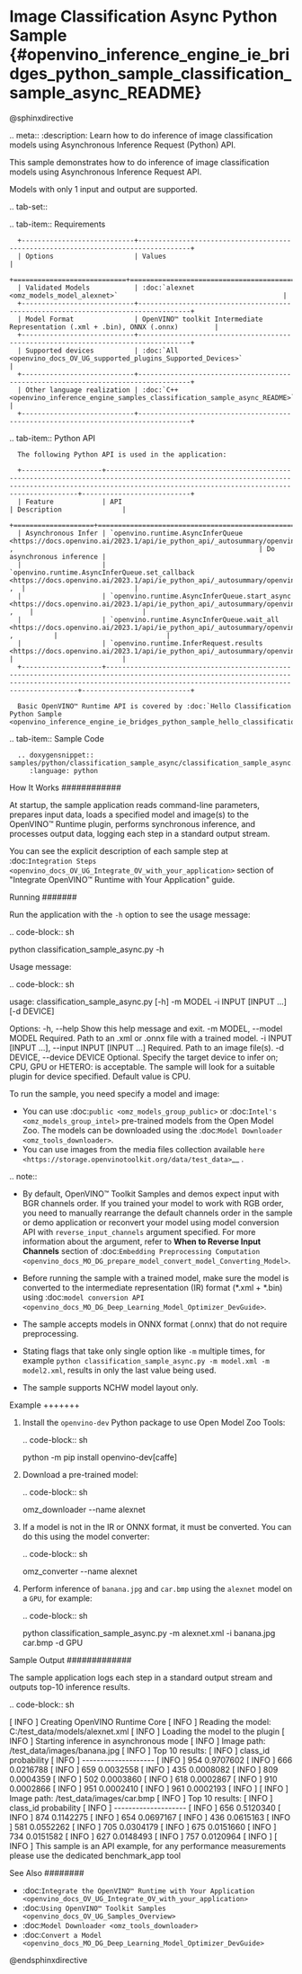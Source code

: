 # Image Classification Async Python Sample {#openvino_inference_engine_ie_bridges_python_sample_classification_sample_async_README}

@sphinxdirective

.. meta::
   :description: Learn how to do inference of image classification models 
                 using Asynchronous Inference Request (Python) API.


This sample demonstrates how to do inference of image classification models using Asynchronous Inference Request API.

Models with only 1 input and output are supported.

.. tab-set::

   .. tab-item:: Requirements 

      +----------------------------+-----------------------------------------------------------------------------------+
      | Options                    | Values                                                                            |
      +============================+===================================================================================+
      | Validated Models           | :doc:`alexnet <omz_models_model_alexnet>`                                         |
      +----------------------------+-----------------------------------------------------------------------------------+
      | Model Format               | OpenVINO™ toolkit Intermediate Representation (.xml + .bin), ONNX (.onnx)         |
      +----------------------------+-----------------------------------------------------------------------------------+
      | Supported devices          | :doc:`All <openvino_docs_OV_UG_supported_plugins_Supported_Devices>`              |
      +----------------------------+-----------------------------------------------------------------------------------+
      | Other language realization | :doc:`C++ <openvino_inference_engine_samples_classification_sample_async_README>` |
      +----------------------------+-----------------------------------------------------------------------------------+

   .. tab-item:: Python API

      The following Python API is used in the application:

      +--------------------+-----------------------------------------------------------------------------------------------------------------------------------------------------------------------------------------------------------+---------------------------+
      | Feature            | API                                                                                                                                                                                                       | Description               |
      +====================+===========================================================================================================================================================================================================+===========================+
      | Asynchronous Infer | `openvino.runtime.AsyncInferQueue <https://docs.openvino.ai/2023.1/api/ie_python_api/_autosummary/openvino.runtime.AsyncInferQueue.html>`__ ,                                                             | Do asynchronous inference |
      |                    | `openvino.runtime.AsyncInferQueue.set_callback <https://docs.openvino.ai/2023.1/api/ie_python_api/_autosummary/openvino.runtime.AsyncInferQueue.html#openvino.runtime.AsyncInferQueue.set_callback>`__ ,  |                           |
      |                    | `openvino.runtime.AsyncInferQueue.start_async <https://docs.openvino.ai/2023.1/api/ie_python_api/_autosummary/openvino.runtime.AsyncInferQueue.html#openvino.runtime.AsyncInferQueue.start_async>`__ ,    |                           |
      |                    | `openvino.runtime.AsyncInferQueue.wait_all <https://docs.openvino.ai/2023.1/api/ie_python_api/_autosummary/openvino.runtime.AsyncInferQueue.html#openvino.runtime.AsyncInferQueue.wait_all>`__ ,          |                           |
      |                    | `openvino.runtime.InferRequest.results <https://docs.openvino.ai/2023.1/api/ie_python_api/_autosummary/openvino.runtime.InferRequest.html#openvino.runtime.InferRequest.results>`__                       |                           |
      +--------------------+-----------------------------------------------------------------------------------------------------------------------------------------------------------------------------------------------------------+---------------------------+

      Basic OpenVINO™ Runtime API is covered by :doc:`Hello Classification Python Sample <openvino_inference_engine_ie_bridges_python_sample_hello_classification_README>`.

   .. tab-item:: Sample Code

      .. doxygensnippet:: samples/python/classification_sample_async/classification_sample_async.py
         :language: python


How It Works
############

At startup, the sample application reads command-line parameters, prepares input data, loads a specified model and image(s) to the OpenVINO™ Runtime plugin, performs synchronous inference, and processes output data, logging each step in a standard output stream.

You can see the explicit description of
each sample step at :doc:`Integration Steps <openvino_docs_OV_UG_Integrate_OV_with_your_application>` section of "Integrate OpenVINO™ Runtime with Your Application" guide.

Running
#######

Run the application with the ``-h`` option to see the usage message:

.. code-block:: sh

   python classification_sample_async.py -h

Usage message:

.. code-block:: sh
   
   usage: classification_sample_async.py [-h] -m MODEL -i INPUT [INPUT ...]
                                         [-d DEVICE]
   
   Options:
     -h, --help            Show this help message and exit.
     -m MODEL, --model MODEL
                           Required. Path to an .xml or .onnx file with a trained
                           model.
     -i INPUT [INPUT ...], --input INPUT [INPUT ...]
                           Required. Path to an image file(s).
     -d DEVICE, --device DEVICE
                           Optional. Specify the target device to infer on; CPU,
                           GPU or HETERO: is acceptable. The sample
                           will look for a suitable plugin for device specified.
                           Default value is CPU.

To run the sample, you need specify a model and image:

- You can use :doc:`public <omz_models_group_public>` or :doc:`Intel's <omz_models_group_intel>` pre-trained models from the Open Model Zoo. The models can be downloaded using the :doc:`Model Downloader <omz_tools_downloader>`.
- You can use images from the media files collection available `here <https://storage.openvinotoolkit.org/data/test_data>`__ .

.. note::

   - By default, OpenVINO™ Toolkit Samples and demos expect input with BGR channels order. If you trained your model to work with RGB order, you need to manually rearrange the default channels order in the sample or demo application or reconvert your model using model conversion API with ``reverse_input_channels`` argument specified. For more information about the argument, refer to **When to Reverse Input Channels** section of :doc:`Embedding Preprocessing Computation <openvino_docs_MO_DG_prepare_model_convert_model_Converting_Model>`.

   - Before running the sample with a trained model, make sure the model is converted to the intermediate representation (IR) format (\*.xml + \*.bin) using :doc:`model conversion API <openvino_docs_MO_DG_Deep_Learning_Model_Optimizer_DevGuide>`.

   - The sample accepts models in ONNX format (.onnx) that do not require preprocessing.

   - Stating flags that take only single option like `-m` multiple times, for example `python classification_sample_async.py -m model.xml -m model2.xml`, results in only the last value being used.

   - The sample supports NCHW model layout only.

Example
+++++++

1. Install the ``openvino-dev`` Python package to use Open Model Zoo Tools:

   .. code-block:: sh

      python -m pip install openvino-dev[caffe]

2. Download a pre-trained model:

   .. code-block:: sh

      omz_downloader --name alexnet
   

3. If a model is not in the IR or ONNX format, it must be converted. You can do this using the model converter:

   .. code-block:: sh

      omz_converter --name alexnet

4. Perform inference of ``banana.jpg`` and ``car.bmp`` using the ``alexnet`` model on a ``GPU``, for example:

   .. code-block:: sh

      python classification_sample_async.py -m alexnet.xml -i banana.jpg car.bmp -d GPU

Sample Output
#############

The sample application logs each step in a standard output stream and outputs top-10 inference results.

.. code-block:: sh
   
   [ INFO ] Creating OpenVINO Runtime Core
   [ INFO ] Reading the model: C:/test_data/models/alexnet.xml
   [ INFO ] Loading the model to the plugin
   [ INFO ] Starting inference in asynchronous mode
   [ INFO ] Image path: /test_data/images/banana.jpg
   [ INFO ] Top 10 results:
   [ INFO ] class_id probability
   [ INFO ] --------------------
   [ INFO ] 954      0.9707602
   [ INFO ] 666      0.0216788
   [ INFO ] 659      0.0032558
   [ INFO ] 435      0.0008082
   [ INFO ] 809      0.0004359
   [ INFO ] 502      0.0003860
   [ INFO ] 618      0.0002867
   [ INFO ] 910      0.0002866
   [ INFO ] 951      0.0002410
   [ INFO ] 961      0.0002193
   [ INFO ]
   [ INFO ] Image path: /test_data/images/car.bmp
   [ INFO ] Top 10 results:
   [ INFO ] class_id probability
   [ INFO ] --------------------
   [ INFO ] 656      0.5120340
   [ INFO ] 874      0.1142275
   [ INFO ] 654      0.0697167
   [ INFO ] 436      0.0615163
   [ INFO ] 581      0.0552262
   [ INFO ] 705      0.0304179
   [ INFO ] 675      0.0151660
   [ INFO ] 734      0.0151582
   [ INFO ] 627      0.0148493
   [ INFO ] 757      0.0120964
   [ INFO ]
   [ INFO ] This sample is an API example, for any performance measurements please use the dedicated benchmark_app tool

   
See Also
########

- :doc:`Integrate the OpenVINO™ Runtime with Your Application <openvino_docs_OV_UG_Integrate_OV_with_your_application>`
- :doc:`Using OpenVINO™ Toolkit Samples <openvino_docs_OV_UG_Samples_Overview>`
- :doc:`Model Downloader <omz_tools_downloader>`
- :doc:`Convert a Model <openvino_docs_MO_DG_Deep_Learning_Model_Optimizer_DevGuide>`

@endsphinxdirective

